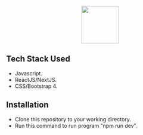 <p align="center"><a href="https://github.com/jedgarf" target="_blank"><img src="https://avatars.githubusercontent.com/u/40312999?s=96&v=4" width="100"></a></p>

## Tech Stack Used

- Javascript.
- ReactJS/NextJS.
- CSS/Bootstrap 4.


## Installation

- Clone this repository to your working directory.
- Run this command to run program "npm run dev".